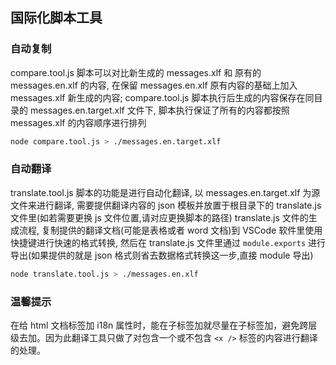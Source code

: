## 国际化脚本工具

### 自动复制
compare.tool.js 脚本可以对比新生成的 messages.xlf 和 原有的 messages.en.xlf 的内容, 在保留 messages.en.xlf 原有内容的基础上加入 messages.xlf 新生成的内容;
compare.tool.js 脚本执行后生成的内容保存在同目录的 messages.en.target.xlf 文件下, 脚本执行保证了所有的内容都按照 messages.xlf 的内容顺序进行排列
```bash
node compare.tool.js > ./messages.en.target.xlf
```

### 自动翻译
translate.tool.js 脚本的功能是进行自动化翻译, 以 messages.en.target.xlf 为源文件来进行翻译, 需要提供翻译内容的 json 模板并放置于根目录下的 translate.js 文件里(如若需要更换 js 文件位置,请对应更换脚本的路径)
translate.js 文件的生成流程, 复制提供的翻译文档(可能是表格或者 word 文档)到 VSCode 软件里使用快捷键进行快速的格式转换, 然后在 translate.js 文件里通过 `module.exports` 进行导出(如果提供的就是 json 格式则省去数据格式转换这一步,直接 module 导出)
```bash
node translate.tool.js > ./messages.en.xlf
```

### 温馨提示
在给 html 文档标签加 i18n 属性时，能在子标签加就尽量在子标签加，避免跨层级去加。因为此翻译工具只做了对包含一个或不包含 `<x />` 标签的内容进行翻译的处理。